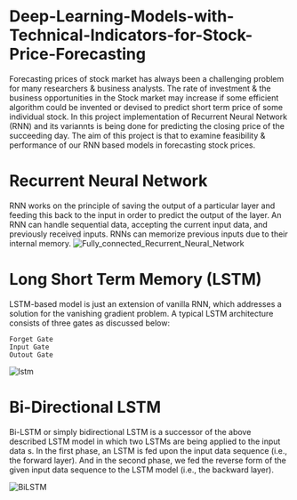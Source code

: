 # Deep-Learning-Models-with-Technical-Indicators-for-Stock-Price-Forecasting
Forecasting prices of stock market has always been a challenging problem for many researchers \& business analysts. The rate of investment \& the business opportunities in the Stock market may increase if some efficient algorithm could be invented or devised to predict short term price of some individual stock. In this project implementation of Recurrent Neural Network (RNN) and its variannts is being done for predicting the closing price of the succeeding day. 
The aim of this project is that to examine feasibility \& performance of our RNN based models in forecasting stock prices.

# Recurrent Neural Network
RNN works on the principle of saving the output of a particular layer and feeding this back to the input in order to predict the output of the layer.
An RNN can handle sequential data, accepting the current input data, and previously received inputs. RNNs can memorize previous inputs due to their internal memory.
![Fully_connected_Recurrent_Neural_Network](https://user-images.githubusercontent.com/88109927/180086935-32d55d7d-65ae-4abb-b940-091947f311fb.gif)

# Long Short Term Memory (LSTM)

LSTM-based model is just an extension of vanilla RNN, which addresses a solution for the vanishing
gradient problem.
A typical LSTM architecture consists of three gates as discussed below:
```
Forget Gate
Input Gate
Outout Gate
```

![lstm](https://user-images.githubusercontent.com/88109927/180194426-17348796-ea67-4e0d-8cd7-98813b26d8b1.png)

# Bi-Directional LSTM
Bi-LSTM or simply bidirectional LSTM is a successor of the above
described LSTM model in which two LSTMs are being applied
to the input data s. In the first phase, an LSTM is fed upon the input data sequence (i.e., the forward layer). And in the second
phase, we fed the reverse form of the given input data sequence to the
LSTM model (i.e., the backward layer).


![BiLSTM](https://user-images.githubusercontent.com/88109927/180088485-ddad4fee-3732-4dc7-9b67-8f541ab24f56.png)



